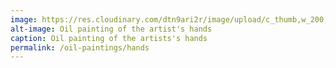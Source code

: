 ```yaml
---
image: https://res.cloudinary.com/dtn9ari2r/image/upload/c_thumb,w_200,g_face/v1533736857/oils/hands.jpg
alt-image: Oil painting of the artist's hands
caption: Oil painting of the artists's hands
permalink: /oil-paintings/hands
---  
```

